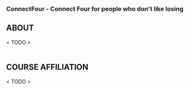 ### ConnectFour - Connect Four for people who don't like losing

## ABOUT

< TODO >  
<br>

## COURSE AFFILIATION

< TODO >
<br>
